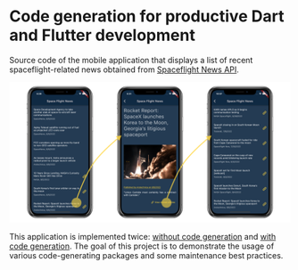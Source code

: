 # Code generation for productive Dart and Flutter development

Source code of the mobile application that displays a list of recent spaceflight-related news obtained from [Spaceflight News API](https://thespacedevs.com/snapi). 

![](assets/screenshots.png)

This application is implemented twice: [without code generation](space_flight_news_without_code_gen/) and [with code generation](space_flight_news_with_code_gen/). The goal of this project is to demonstrate the usage of various code-generating packages and some maintenance best practices.
